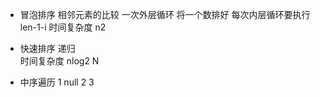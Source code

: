 - 冒泡排序 相邻元素的比较
  一次外层循环 将一个数排好
  每次内层循环要执行 len-1-i
  时间复杂度 n2

- 快速排序
  递归  
  时间复杂度  nlog2 N

- 中序遍历
      1
  null  2
      3
  